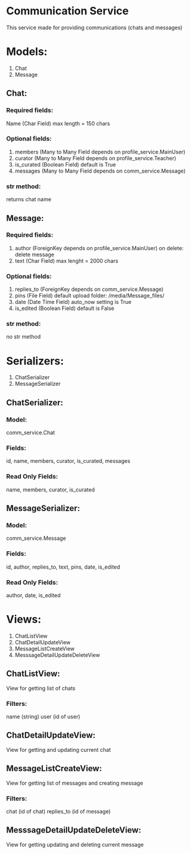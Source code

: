 # Communication Service
This service made for providing communications (chats and messages)

# Models:

1) Chat
2) Message

## Chat:

### Required fields: 

Name (Char Field) max length = 150 chars

### Optional fields:

1) members (Many to Many Field depends on profile_service.MainUser) 
2) curator (Many to Many Field depends on profile_service.Teacher)
3) is_curated (Boolean Field) default is True
4) messages (Many to Many Field depends on comm_service.Message)

### str method: 

returns chat name

## Message:

### Required fields: 

1) author (ForeignKey depends on profile_service.MainUser) on delete: delete message
2) text (Char Field) max lenght = 2000 chars

### Optional fields:

1) replies_to (ForeignKey depends on comm_service.Message)
2) pins (File Field) default upload folder: /media/Message_files/
3) date (Date Time Field) auto_now setting is True
4) is_edited (Boolean Field) default is False

### str method: 

no str method

# Serializers:

1) ChatSerializer
2) MessageSerializer

## ChatSerializer:

### Model: 
comm_service.Chat

### Fields:
id, name, members, curator, is_curated, messages

### Read Only Fields:
name, members, curator, is_curated

## MessageSerializer:

### Model: 
comm_service.Message

### Fields:
id, author, replies_to, text, pins, date, is_edited

### Read Only Fields:
author, date, is_edited

# Views:

1) ChatListView
2) ChatDetailUpdateView
3) MessageListCreateView
4) MesssageDetailUpdateDeleteView

## ChatListView:
View for getting list of chats

### Filters: 
name (string)
user (id of user)

## ChatDetailUpdateView:
View for getting and updating current chat

## MessageListCreateView:
View for getting list of messages and creating message

### Filters: 
chat (id of chat)
replies_to (id of message)

## MesssageDetailUpdateDeleteView:
View for getting updating and deleting current message
